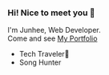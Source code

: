 ### Hi! Nice to meet you 👋
I'm Junhee, Web Developer.<br/>
Come and see [My Portfolio](https://vast-kidney-95e.notion.site/8e612943477141d29aac5bc9850a503d)<br/>

- Tech Traveler🚀
- Song Hunter


<!--
**KangJun-Hee/KangJun-Hee** is a ✨ _special_ ✨ repository because its `README.md` (this file) appears on your GitHub profile.

Here are some ideas to get you started:

- 🔭 I’m currently working on ...
- 🌱 I’m currently learning ...
- 👯 I’m looking to collaborate on ...
- 🤔 I’m looking for help with ...
- 💬 Ask me about ...
- 📫 How to reach me: ...
- 😄 Pronouns: ...
- ⚡ Fun fact: ...
-->
